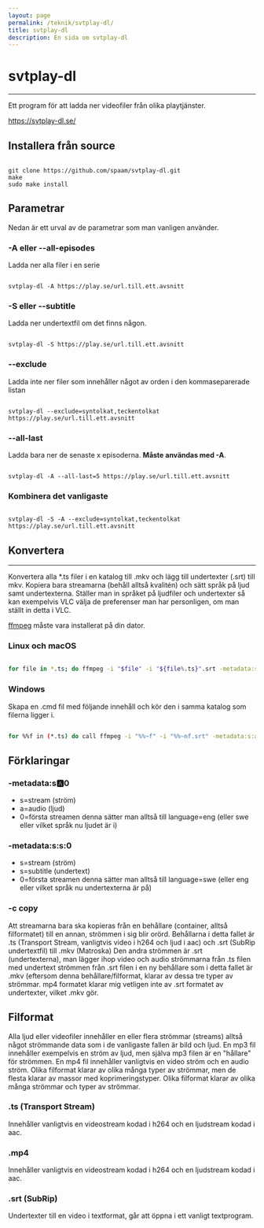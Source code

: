```yaml
---
layout: page
permalink: /teknik/svtplay-dl/
title: svtplay-dl
description: En sida om svtplay-dl
---
```


# svtplay-dl
---
Ett program för att ladda ner videofiler från olika playtjänster.

https://svtplay-dl.se/

## Installera från source
```shell

git clone https://github.com/spaam/svtplay-dl.git
make
sudo make install

```

## Parametrar
Nedan är ett urval av de parametrar som man vanligen använder.

### -A eller --all-episodes
Ladda ner alla filer i en serie
```shell

svtplay-dl -A https://play.se/url.till.ett.avsnitt

```

### -S eller --subtitle
Ladda ner undertextfil om det finns någon.
```shell

svtplay-dl -S https://play.se/url.till.ett.avsnitt

```

### --exclude
Ladda inte ner filer som innehåller något av orden i den kommaseparerade listan
```shell

svtplay-dl --exclude=syntolkat,teckentolkat https://play.se/url.till.ett.avsnitt

```

### --all-last
Ladda bara ner de senaste x episoderna. <strong>Måste användas med -A</strong>.
```shell

svtplay-dl -A --all-last=5 https://play.se/url.till.ett.avsnitt

```

### Kombinera det vanligaste
```shell

svtplay-dl -S -A --exclude=syntolkat,teckentolkat https://play.se/url.till.ett.avsnitt

```

## Konvertera
---
Konvertera alla *.ts filer i en katalog till .mkv och lägg till undertexter (.srt) till mkv. Kopiera bara streamarna (behåll alltså kvalitén) och sätt språk på ljud samt undertexterna. Ställer man in språket på ljudfiler och undertexter så kan exempelvis VLC välja de preferenser man har personligen, om man ställt in detta i VLC.

<div class="alert alert-info" role="alert">
<a href="../ffmpeg/" class="alert-link">ffmpeg</a> måste vara installerat på din dator.
</div>

### Linux och macOS
```bash

for file in *.ts; do ffmpeg -i "$file" -i "${file%.ts}".srt -metadata:s:a:0 language=eng -metadata:s:s:0 language=swe -c copy "${file%.ts}".mkv; done

```

### Windows
Skapa en .cmd fil med följande innehåll och kör den i samma katalog som filerna ligger i.
```bash

for %%f in (*.ts) do call ffmpeg -i "%%~f" -i "%%~nf.srt" -metadata:s:a:0 language=eng -metadata:s:s:0 language=swe -c copy "%%~nf.mkv"

```

## Förklaringar
### -metadata:s:a:0
* s=stream (ström)
* a=audio (ljud)
* 0=första streamen
denna sätter man alltså till language=eng (eller swe eller vilket språk nu ljudet är i)

### -metadata:s:s:0
* s=stream (ström)
* s=subtitle (undertext)
* 0=första streamen
denna sätter man alltså till language=swe (eller eng eller vilket språk nu undertexterna är på)

### -c copy
Att streamarna bara ska kopieras från en behållare (container, alltså filformatet) till en annan, strömmen i sig blir orörd. Behållarna i detta fallet är .ts (Transport Stream, vanligtvis video i h264 och ljud i aac) och .srt (SubRip undertextfil) till .mkv (Matroska)
Den andra strömmen är .srt (undertexterna), man lägger ihop video och audio strömmarna från .ts filen med undertext strömmen från .srt filen i en ny behållare som i detta fallet är .mkv (eftersom denna behållare/filformat, klarar av dessa tre typer av strömmar.
mp4 formatet klarar mig vetligen inte av .srt formatet av undertexter, vilket .mkv gör.

## Filformat
Alla ljud eller videofiler innehåller en eller flera strömmar (streams) alltså något strömmande data som i de vanligaste fallen är bild och ljud.
En mp3 fil innehåller exempelvis en ström av ljud, men själva mp3 filen är en &quot;hållare&quot; för strömmen.
En mp4 fil innehåller vanligtvis en video ström och en audio ström. Olika filformat klarar av olika många typer av strömmar, men de flesta klarar av massor med koprimeringstyper.
Olika filformat klarar av olika många strömmar och typer av strömmar.

### .ts (Transport Stream)
Innehåller vanligtvis en videostream kodad i h264 och en ljudstream kodad i aac.

### .mp4
Innehåller vanligtvis en videostream kodad i h264 och en ljudstream kodad i aac.

### .srt (SubRip)
Undertexter till en video i textformat, går att öppna i ett vanligt textprogram.
